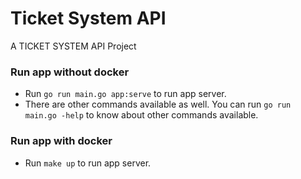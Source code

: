 # Ticket System API

A TICKET SYSTEM API Project

### Run app without docker

- Run `go run main.go app:serve` to run app server.
- There are other commands available as well. You can run `go run main.go -help` to know about other commands available.

### Run app with docker

- Run `make up` to run app server.
